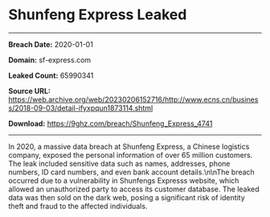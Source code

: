 # Shunfeng Express Leaked

------------
**Breach Date:** 2020-01-01

**Domain:** sf-express.com

**Leaked Count:** 65990341

**Source URL:** https://web.archive.org/web/20230206152716/http://www.ecns.cn/business/2018-09-03/detail-ifyxpqun1873114.shtml

**Download:** https://9ghz.com/breach/Shunfeng_Express_4741

------------
In 2020, a massive data breach at Shunfeng Express, a Chinese logistics company, exposed the personal information of over 65 million customers. The leak included sensitive data such as names, addresses, phone numbers, ID card numbers, and even bank account details.\n\nThe breach occurred due to a vulnerability in Shunfengs Expresss website, which allowed an unauthorized party to access its customer database. The leaked data was then sold on the dark web, posing a significant risk of identity theft and fraud to the affected individuals.
